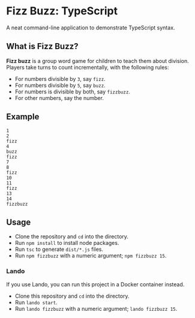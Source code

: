 # Fizz Buzz: TypeScript

A neat command-line application to demonstrate TypeScript syntax.

## What is Fizz Buzz?

**Fizz buzz** is a group word game for children to teach them about division.
Players take turns to count incrementally, with the following rules:

* For numbers divisible by `3`, say `fizz`.
* For numbers divisible by `5`, say `buzz`.
* For numbers is divisible by both, say `fizzbuzz`.
* For other numbers, say the number.

## Example

```
1
2
fizz
4
buzz
fizz
7
8
fizz
10
11
fizz
13
14
fizzbuzz
```

## Usage

* Clone the repository and `cd` into the directory.
* Run `npm install` to install node packages.
* Run `tsc` to generate `dist/*.js` files.
* Run `npm fizzbuzz` with a numeric argument; `npm fizzbuzz 15`.

### Lando

If you use Lando, you can run this project in a Docker container instead.

* Clone this repository and `cd` into the directory.
* Run `lando start`.
* Run `lando fizzbuzz` with a numeric argument; `lando fizzbuzz 15`.

